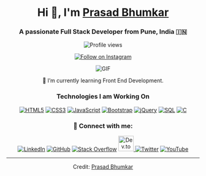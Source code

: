 <div align="center">

# Hi 👋, I'm [Prasad Bhumkar](https://Prasad-Bhumkar.github.io/Me.io/)

### A passionate Full Stack Developer from Pune, India 🇮🇳

![Profile views](https://komarev.com/ghpvc/?username=Prasad-Bhumkar&label=Profile%20views&color=0e75b6&style=flat)

[![Follow on Instagram](https://img.shields.io/badge/-Follow%20on%20Instagram-E1306C?style=flat-square&logo=instagram&logoColor=white)](https://www.instagram.com/prasad.bhumkar_official/)

![GIF](https://media4.giphy.com/media/KGhpQ5NMoWKQurlHwI/giphy.gif?cid=6c09b952taqzjc1jqwyph6obaa07by7bqz3g6xgy7umhsb4m&ep=v1_internal_gif_by_id&rid=giphy.gif&ct=g)

🌱 I’m currently learning Front End Development.

### Technologies I am Working On

[![HTML5](https://img.shields.io/badge/-HTML5-E34F26?style=flat-square&logo=html5&logoColor=white)](https://www.w3.org/html/)
[![CSS3](https://img.shields.io/badge/-CSS3-1572B6?style=flat-square&logo=css3&logoColor=white)](https://www.w3.org/Style/CSS/)
[![JavaScript](https://img.shields.io/badge/-JavaScript-F7DF1E?style=flat-square&logo=javascript&logoColor=black)](https://www.javascript.com/)
[![Bootstrap](https://img.shields.io/badge/-Bootstrap-563D7C?style=flat-square&logo=bootstrap&logoColor=white)](https://getbootstrap.com/)
[![jQuery](https://img.shields.io/badge/-jQuery-0769AD?style=flat-square&logo=jquery&logoColor=white)](https://jquery.com/)
[![SQL](https://img.shields.io/badge/-SQL-grey?style=for-the-badge&logo=sql&logoColor=white)](https://www.w3schools.com/sql/)
[![C](https://img.shields.io/badge/-C-159CFF?style=flat-square&logo=c&logoColor=white)](https://www.tutorialspoint.com/cprogramming/)

### 🤝 Connect with me:

[![LinkedIn](https://img.icons8.com/doodle/40/000000/linkedin--v2.png)](https://www.linkedin.com/in/)
[![GitHub](https://img.icons8.com/doodle/40/000000/github--v1.png)](https://github.com/Prasad-Bhumkar)
[![Stack Overflow](https://img.icons8.com/external-tal-revivo-color-tal-revivo/40/000000/external-stack-overflow-is-a-question-and-answer-site-for-professional-logo-color-tal-revivo.png)](https://stackoverflow.com/users/27444090/prasad-bhumkar)
<a href="https://dev.to/prasad_bhumkar_f4e5cf4f5a" target="_blank">
    <img src="https://img.shields.io/badge/Dev.to-0A0A0A?style=flat-square&logo=dev.to&logoColor=white" width="40" height="40" alt="Dev.to"/>
</a>
[![Twitter](https://img.icons8.com/doodle/1x/twitter-squared--v2.png)](https://twitter.com/@bhumkar_pr89871)
[![YouTube](https://img.icons8.com/doodle/1x/youtube--v2.png)](https://www.youtube.com/@youtubemafia9893?sub_confirmation=1)

---

Credit: [Prasad Bhumkar](https://github.com/Prasad-Bhumkar)

</div>
